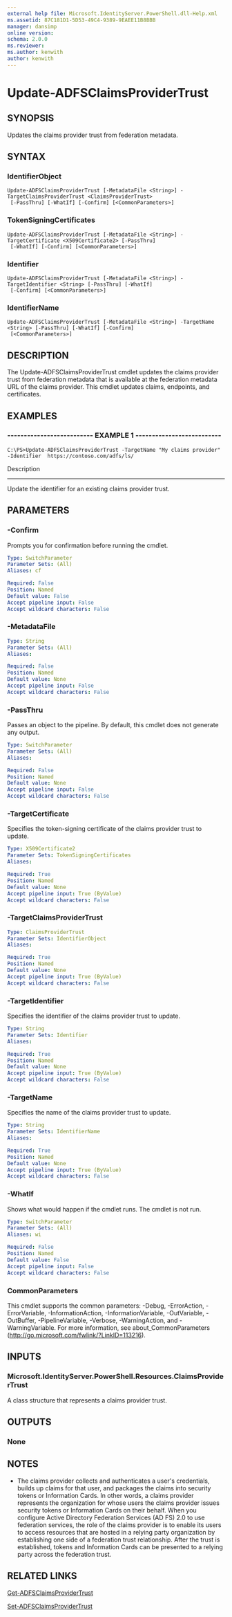 ```yaml
---
external help file: Microsoft.IdentityServer.PowerShell.dll-Help.xml
ms.assetid: 87C181D1-5D53-49C4-9389-9EAEE11B8BBB
manager: dansimp
online version: 
schema: 2.0.0
ms.reviewer:
ms.author: kenwith
author: kenwith
---
```


# Update-ADFSClaimsProviderTrust

## SYNOPSIS
Updates the claims provider trust from federation metadata.

## SYNTAX

### IdentifierObject
```
Update-ADFSClaimsProviderTrust [-MetadataFile <String>] -TargetClaimsProviderTrust <ClaimsProviderTrust>
 [-PassThru] [-WhatIf] [-Confirm] [<CommonParameters>]
```

### TokenSigningCertificates
```
Update-ADFSClaimsProviderTrust [-MetadataFile <String>] -TargetCertificate <X509Certificate2> [-PassThru]
 [-WhatIf] [-Confirm] [<CommonParameters>]
```

### Identifier
```
Update-ADFSClaimsProviderTrust [-MetadataFile <String>] -TargetIdentifier <String> [-PassThru] [-WhatIf]
 [-Confirm] [<CommonParameters>]
```

### IdentifierName
```
Update-ADFSClaimsProviderTrust [-MetadataFile <String>] -TargetName <String> [-PassThru] [-WhatIf] [-Confirm]
 [<CommonParameters>]
```

## DESCRIPTION
The Update-ADFSClaimsProviderTrust cmdlet updates the claims provider trust from federation metadata that is available at the federation metadata URL of the claims provider.
This cmdlet updates claims, endpoints, and certificates.

## EXAMPLES

### -------------------------- EXAMPLE 1 --------------------------
```
C:\PS>Update-ADFSClaimsProviderTrust -TargetName "My claims provider" -Identifier  https://contoso.com/adfs/ls/
```

Description

-----------

Update the identifier for an existing claims provider trust.

## PARAMETERS

### -Confirm
Prompts you for confirmation before running the cmdlet.

```yaml
Type: SwitchParameter
Parameter Sets: (All)
Aliases: cf

Required: False
Position: Named
Default value: False
Accept pipeline input: False
Accept wildcard characters: False
```

### -MetadataFile
```yaml
Type: String
Parameter Sets: (All)
Aliases: 

Required: False
Position: Named
Default value: None
Accept pipeline input: False
Accept wildcard characters: False
```

### -PassThru
Passes an object to the pipeline.
By default, this cmdlet does not generate any output.

```yaml
Type: SwitchParameter
Parameter Sets: (All)
Aliases: 

Required: False
Position: Named
Default value: None
Accept pipeline input: False
Accept wildcard characters: False
```

### -TargetCertificate
Specifies the token-signing certificate of the claims provider trust to update.

```yaml
Type: X509Certificate2
Parameter Sets: TokenSigningCertificates
Aliases: 

Required: True
Position: Named
Default value: None
Accept pipeline input: True (ByValue)
Accept wildcard characters: False
```

### -TargetClaimsProviderTrust
```yaml
Type: ClaimsProviderTrust
Parameter Sets: IdentifierObject
Aliases: 

Required: True
Position: Named
Default value: None
Accept pipeline input: True (ByValue)
Accept wildcard characters: False
```

### -TargetIdentifier
Specifies the identifier of the claims provider trust to update.

```yaml
Type: String
Parameter Sets: Identifier
Aliases: 

Required: True
Position: Named
Default value: None
Accept pipeline input: True (ByValue)
Accept wildcard characters: False
```

### -TargetName
Specifies the name of the claims provider trust to update.

```yaml
Type: String
Parameter Sets: IdentifierName
Aliases: 

Required: True
Position: Named
Default value: None
Accept pipeline input: True (ByValue)
Accept wildcard characters: False
```

### -WhatIf
Shows what would happen if the cmdlet runs.
The cmdlet is not run.

```yaml
Type: SwitchParameter
Parameter Sets: (All)
Aliases: wi

Required: False
Position: Named
Default value: False
Accept pipeline input: False
Accept wildcard characters: False
```

### CommonParameters
This cmdlet supports the common parameters: -Debug, -ErrorAction, -ErrorVariable, -InformationAction, -InformationVariable, -OutVariable, -OutBuffer, -PipelineVariable, -Verbose, -WarningAction, and -WarningVariable. For more information, see about_CommonParameters (http://go.microsoft.com/fwlink/?LinkID=113216).

## INPUTS

### Microsoft.IdentityServer.PowerShell.Resources.ClaimsProviderTrust
A class structure that represents a claims provider trust.

## OUTPUTS

### None

## NOTES
* The claims provider collects and authenticates a user's credentials, builds up claims for that user, and packages the claims into security tokens or Information Cards. In other words, a claims provider represents the organization for whose users the claims provider issues security tokens or Information Cards on their behalf. When you configure Active Directory Federation Services (AD FS) 2.0 to use federation services, the role of the claims provider is to enable its users to access resources that are hosted in a relying party organization by establishing one side of a federation trust relationship. After the trust is established, tokens and Information Cards can be presented to a relying party across the federation trust.

## RELATED LINKS

[Get-ADFSClaimsProviderTrust](./Get-ADFSClaimsProviderTrust.md)

[Set-ADFSClaimsProviderTrust](./Set-ADFSClaimsProviderTrust.md)

